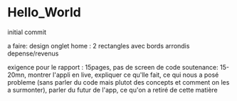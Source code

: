 # Hello_World
initial commit

a faire:
design onglet home : 2 rectangles avec bords arrondis depense/revenus



exigence pour le rapport : 15pages, pas de screen de code
soutenance: 15-20mn, montrer l'appli en live, expliquer ce qu'lle fait, ce qui nous a posé probleme (sans parler du code mais plutot des concepts et comment on les a surmonter), parler du futur de l'app, ce qu'on a retiré de cette matière
